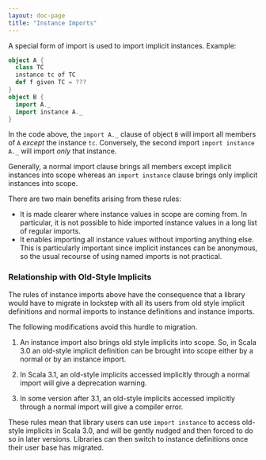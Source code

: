 ```yaml
---
layout: doc-page
title: "Instance Imports"
---
```


A special form of import is used to import implicit instances. Example:
```scala
object A {
  class TC
  instance tc of TC
  def f given TC = ???
}
object B {
  import A._
  import instance A._
}
```
In the code above, the `import A._` clause of object `B` will import all members
of `A` _except_ the instance `tc`. Conversely, the second import `import instance A._` will import _only_ that instance.

Generally, a normal import clause brings all members except implicit instances into scope whereas an `import instance` clause brings only implicit instances into scope.

There are two main benefits arising from these rules:

 - It is made clearer where instance values in scope are coming from.
   In particular, it is not possible to hide imported instance values
   in a long list of regular imports.
 - It enables importing all instance values
   without importing anything else. This is particularly important since implicit
   instances can be anonymous, so the usual recourse of using named imports is not
   practical.

### Relationship with Old-Style Implicits

The rules of instance imports above have the consequence that a library
would have to migrate in lockstep with all its users from old style implicit definitions and
normal imports to instance definitions and instance imports.

The following modifications avoid this hurdle to migration.

 1. An instance import also brings old style implicits into scope. So, in Scala 3.0
    an old-style implicit definition can be brought into scope either by a normal or
    by an instance import.

 2. In Scala 3.1, an old-style implicits accessed implicitly through a normal import
    will give a deprecation warning.

 3. In some version after 3.1, an old-style implicits accessed implicitly through a normal import
    will give a compiler error.

These rules mean that library users can use `import instance` to access old-style implicits in Scala 3.0,
and will be gently nudged and then forced to do so in later versions. Libraries can then switch to
instance definitions once their user base has migrated.

